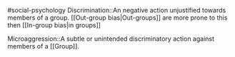 #social-psychology 
Discrimination::An negative action unjustified towards members of a group. [[Out-group bias|Out-groups]] are more prone to this then [[In-group bias|in groups]]
<!--SR:!2023-11-18,10,270-->

Microaggression::A subtle or unintended discriminatory action against members of a [[Group]].
<!--SR:!2023-11-08,3,252-->